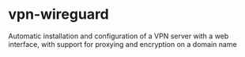 # vpn-wireguard
Automatic installation and configuration of a VPN server with a web interface, with support for proxying and encryption on a domain name
